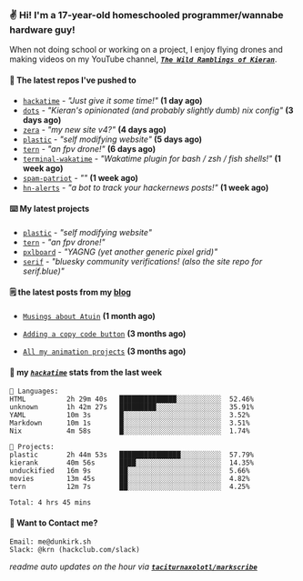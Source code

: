 ### ✌️ Hi! I'm a 17-year-old homeschooled programmer/wannabe hardware guy!

When not doing school or working on a project, I enjoy flying drones and making videos on my YouTube channel, [**_`The Wild Ramblings of Kieran`_**](https://youtube.com/@kieran.rambles).

#### 👷 The latest repos I've pushed to

- [`hackatime`](https://github.com/hackclub/hackatime) - _"Just give it some time!"_ **(1 day ago)**
- [`dots`](https://github.com/taciturnaxolotl/dots) - _"Kieran's opinionated (and probably slightly dumb) nix config"_ **(3 days ago)**
- [`zera`](https://github.com/taciturnaxolotl/zera) - _"my new site v4?"_ **(4 days ago)**
- [`plastic`](https://github.com/taciturnaxolotl/plastic) - _"self modifying website"_ **(5 days ago)**
- [`tern`](https://github.com/taciturnaxolotl/tern) - _"an fpv drone!"_ **(6 days ago)**
- [`terminal-wakatime`](https://github.com/hackclub/terminal-wakatime) - _"Wakatime plugin for bash / zsh / fish shells!"_ **(1 week ago)**
- [`spam-patriot`](https://github.com/taciturnaxolotl/spam-patriot) - _""_ **(1 week ago)**
- [`hn-alerts`](https://github.com/taciturnaxolotl/hn-alerts) - _"a bot to track your hackernews posts!"_ **(1 week ago)**

#### ⌨️ My latest projects

- [`plastic`](https://github.com/taciturnaxolotl/plastic) - _"self modifying website"_
- [`tern`](https://github.com/taciturnaxolotl/tern) - _"an fpv drone!"_
- [`pxlboard`](https://github.com/taciturnaxolotl/pxlboard) - _"YAGNG (yet another generic pixel grid)"_
- [`serif`](https://github.com/taciturnaxolotl/serif) - _"bluesky community verifications! (also the site repo for serif.blue)"_

#### 🗒️ the latest posts from my [blog](https://dunkirk.sh)

- [`Musings about Atuin`](https://dunkirk.sh/blog/atuin/) **(1 month ago)**

- [`Adding a copy code button`](https://dunkirk.sh/blog/adding-a-copy-button/) **(3 months ago)**

- [`All my animation projects`](https://dunkirk.sh/blog/my-animations/) **(3 months ago)**



#### 📡 my [_`hackatime`_](https://waka.hackclub.com) stats from the last week

```text
💾 Languages:
HTML          2h 29m 40s   ██████████████░░░░░░░░░░░  52.46%
unknown       1h 42m 27s   █████████░░░░░░░░░░░░░░░░  35.91%
YAML          10m 3s       █░░░░░░░░░░░░░░░░░░░░░░░░  3.52%
Markdown      10m 1s       █░░░░░░░░░░░░░░░░░░░░░░░░  3.51%
Nix           4m 58s       █░░░░░░░░░░░░░░░░░░░░░░░░  1.74%

💼 Projects:
plastic       2h 44m 53s   ███████████████░░░░░░░░░░  57.79%
kierank       40m 56s      ████░░░░░░░░░░░░░░░░░░░░░  14.35%
unduckified   16m 9s       ██░░░░░░░░░░░░░░░░░░░░░░░  5.66%
movies        13m 45s      ██░░░░░░░░░░░░░░░░░░░░░░░  4.82%
tern          12m 7s       ██░░░░░░░░░░░░░░░░░░░░░░░  4.25%

Total: 4 hrs 45 mins
```

#### 📮 Want to Contact me?

```text
Email: me@dunkirk.sh
Slack: @krn (hackclub.com/slack)
```

_readme auto updates on the hour via [**`taciturnaxolotl/markscribe`**](https://github.com/taciturnaxolotl/markscribe)_
